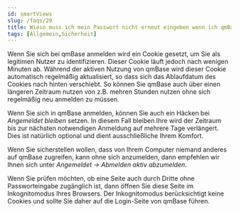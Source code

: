 ```yaml
---
id: smartViews
slug: /faqs/29
title: Wieso muss ich mein Passwort nicht erneut eingeben wenn ich qmBase aufrufe
tags: [Allgemein,Sicherheit]
---
```

Wenn Sie sich bei qmBase anmelden wird ein Cookie gesetzt, um Sie als legitimen Nutzer zu identifizieren. Dieser Cookie läuft jedoch nach wenigen Minuten ab. Während der aktiven Nutzung von qmBase wird dieser Cookie automatisch regelmäßig aktualisiert, so dass sich das Ablaufdatum des Cookies nach hinten verschiebt. So können Sie qmBase auch über einen längeren Zeitraum nutzen von z.B. mehren Stunden nutzen ohne sich regelmäßig neu anmelden zu müssen. 

Wenn Sie sich in qmBase anmelden, können Sie auch ein Häcken bei *Angemeldet bleiben* setzen. In diesem Fall bleiben Ihre wird der Zeitraum bis zur nächsten notwendigen Anmeldung auf mehrere Tage verlängert. Dies ist natürlich optional und dient ausschließliche Ihrem Komfort.

Wenn Sie sicherstellen wollen, dass von Ihrem Computer niemand anderes auf qmBase zugreifen, kann ohne sich anzumelden, dann empfehlen wir Ihnen sich unter *Angemeldet -> Abmelden aktiv abzumelden*.

Wenn Sie prüfen möchten, ob eine Seite auch durch Dritte ohne Passworteingabe zugänglich ist, dann öffnen Sie diese Seite im Inkognitomodus Ihres Browsers. Der Inkognitomodus berücksichtigt keine Cookies und sollte Sie daher auf die Login-Seite von qmBase führen. 